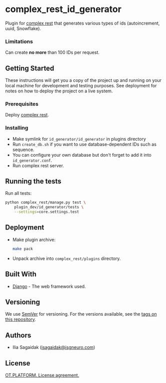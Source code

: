 # complex_rest_id_generator

Plugin for [complex rest](https://github.com/ISGNeuroTeam/complex_rest/tree/develop)
that generates various types of ids (autoincrement, uuid, Snowflake).

### Limitations

Can create **no more** than 100 IDs per request.

## Getting Started

These instructions will get you a copy of the project up and running on your local machine for development and testing purposes. See deployment for notes on how to deploy the project on a live system.

### Prerequisites

Deploy [complex rest](https://github.com/ISGNeuroTeam/complex_rest/tree/develop).

### Installing

* Make symlink for `id_generator/id_generator` in plugins directory
* Run `create_db.sh` if you want to use database-dependent IDs such as sequence.
* You can configure your own database but don't forget to add it into `id_generator.conf`.
* Run complex rest server.

## Running the tests
Run all tests:
```bash
python complex_rest/manage.py test \
    plugin_dev/id_generator/tests \
    --settings=core.settings.test
```

## Deployment

* Make plugin archive:
    ```bash
    make pack
    ```
* Unpack archive into `complex_rest/plugins` directory.

## Built With

* [Django](https://docs.djangoproject.com/en/3.2/) - The web framework used.


## Versioning

We use [SemVer](http://semver.org/) for versioning. For the versions available, see the [tags on this repository](https://github.com/ISGNeuroTeam/complex_rest_id_generator/tags). 

## Authors

- Ilia Sagaidak (isagaidak@isgneuro.com)

## License

[OT.PLATFORM. License agreement.](LICENSE.md)